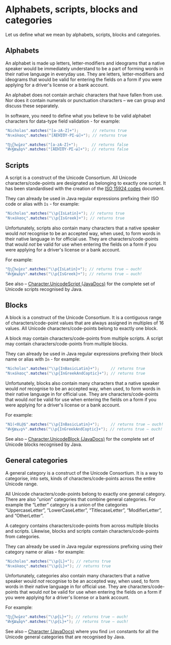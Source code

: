 # Alphabets, scripts, blocks and categories

Let us define what we mean by alphabets, scripts, blocks and categories.

## Alphabets

An alphabet is made up letters, letter-modifiers and ideograms that a native speaker would be immediately understand to be a part of forming words in
their native language in everyday use. They are letters, letter-modifiers and ideograms that would be valid for entering the fields on a form if you
were applying for a driver's license or a bank account.

An alphabet does not contain archaic characters that have fallen from use. Nor does it contain numerals or punctuation characters – we can group and
discuss these separately.

In software, you need to define what you believe to be valid alphabet characters for data-type field validation - for example:

```java
"Nicholas".matches("[a-zA-Z]+");      // returns true
"Νικόλαος".matches("[ΆΈΉΊΌΎ-ΡΣ-ώ]+"); // returns true

"Ŋʅʗƕᴑꝲɐƨ".matches("[a-zA-Z]+");      // returns false
"ͶͱϏϖϡἇϙϟ".matches("[ΆΈΉΊΌΎ-ΡΣ-ώ]+"); // returns false
```

## Scripts

A script is a construct of the Unicode Consortium. All Unicode characters/code-points are designated as belonging to exactly one script. It has been
standardised with the creation of the
<a href='https://unicode.org/iso15924/iso15924-codes.html' target='_blank'>ISO 15924 codes</a>
document.

They can already be used in Java regular expressions prefixing their ISO code or alias with `Is` - for example:

```java
"Nicholas".matches("\\p{IsLatin}+"); // returns true
"Νικόλαος".matches("\\p{IsGreek}+"); // returns true
```

Unfortunately, scripts also contain many characters that a native speaker would *not*
recognise to be an accepted way, when used, to form words in their native language in for official use.
They are characters/code-points that would *not* be valid for use when 
entering the fields on a form if you were applying for a driver's license or a bank account.

For example:

```java
"Ŋʅʗƕᴑꝲɐƨ".matches("\\p{IsLatin}+"); // returns true – ouch!
"ͶͱϏϖϡἇϙϟ".matches("\\p{IsGreek}+"); // returns true – ouch!
```

See also – <a href="https://docs.oracle.com/en/java/javase/17/docs/api/java.base/java/lang/Character.UnicodeScript.html">Character.UnicodeScript
(JavaDocs)</a> for the complete set of Unicode scripts recognised by Java.


## Blocks

A block is a construct of the Unicode Consortium. It is a contiguous range of characters/code-point values that are always assigned in multiples of 16
values. All Unicode characters/code-points belong to exactly one block.

A block may contain characters/code-points from multiple scripts. A script may contain characters/code-points from multiple blocks.

They can already be used in Java regular expressions prefixing their block name or alias with `In` - for example:

```java
"Nicholas".matches("\\p{InBasicLatin}+");     // returns true
"Νικόλαος".matches("\\p{InGreekAndCoptic}+"); // returns true
```

Unfortunately, blocks also contain many characters that a native speaker would *not*
recognise to be an accepted way, when used, to form words in their native language in for official use. 
They are characters/code-points that would *not* be valid for use when
entering the fields on a form if you were applying for a driver's license or a bank account.

For example:

```java
"N1(<0L@$".matches("\\p{InBasicLatin}+");     // returns true – ouch!
"ͶͱϏϖϡϫϙϟ".matches("\\p{InGreekAndCoptic}+"); // returns true – ouch!
```

See also – <a href="https://docs.oracle.com/en/java/javase/17/docs/api/java.base/java/lang/Character.UnicodeBlock.html">Character.UnicodeBlock 
(JavaDocs)</a> for the complete set of Unicode blocks recognised by Java.

## General categories

A general category is a construct of the Unicode Consortium. It is a way to categorise, into sets, kinds of characters/code-points
across the entire Unicode range. 

All Unicode characters/code-points belong to exactly one general category. There are
also "union" categories that combine general categories. For example the “Letter” category is a union of the 
categories “UppercaseLetter”, “LowerCaseLetter”, “TitlecaseLetter”, “ModifierLetter”, and “OtherLetter”.

A category contains characters/code-points from across multiple blocks and scripts. Likewise,
blocks and scripts contain characters/code-points from categories.

They can already be used in Java regular expressions prefixing using their category name or alias - for example:

```java
"Nicholas".matches("\\p{L}+"); // returns true
"Νικόλαος".matches("\\p{L}+"); // returns true
```

Unfortunately, categories also contain many characters that a native speaker would *not*
recognise to be an accepted way, when used, to form words in their native language in for official use.
They are characters/code-points that would *not* be valid for use when
entering the fields on a form if you were applying for a driver's license or a bank account.

For example:

```java
"Ŋʅʗƕᴑꝲɐƨ".matches("\\p{L}+"); // returns true – ouch!
"ͶͱϏϖϡἇϙϟ".matches("\\p{L}+"); // returns true – ouch!
```

See also – <a href="https://docs.oracle.com/en/java/javase/17/docs/api/java.base/java/lang/Character.html">Character
(JavaDocs)</a> where you find `int` constants for all the Unicode general categories that are recognised by Java.
